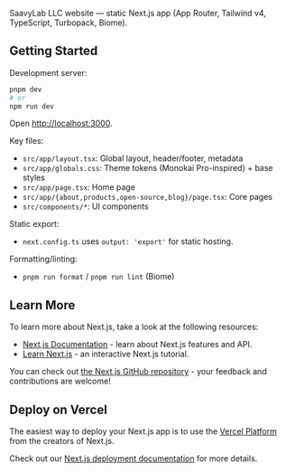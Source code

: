 SaavyLab LLC website — static Next.js app (App Router, Tailwind v4, TypeScript, Turbopack, Biome).

## Getting Started

Development server:

```bash
pnpm dev
# or
npm run dev
```

Open [http://localhost:3000](http://localhost:3000).

Key files:

- `src/app/layout.tsx`: Global layout, header/footer, metadata
- `src/app/globals.css`: Theme tokens (Monokai Pro-inspired) + base styles
- `src/app/page.tsx`: Home page
- `src/app/{about,products,open-source,blog}/page.tsx`: Core pages
- `src/components/*`: UI components

Static export:

- `next.config.ts` uses `output: 'export'` for static hosting.

Formatting/linting:

- `pnpm run format` / `pnpm run lint` (Biome)

## Learn More

To learn more about Next.js, take a look at the following resources:

- [Next.js Documentation](https://nextjs.org/docs) - learn about Next.js features and API.
- [Learn Next.js](https://nextjs.org/learn) - an interactive Next.js tutorial.

You can check out [the Next.js GitHub repository](https://github.com/vercel/next.js) - your feedback and contributions are welcome!

## Deploy on Vercel

The easiest way to deploy your Next.js app is to use the [Vercel Platform](https://vercel.com/new?utm_medium=default-template&filter=next.js&utm_source=create-next-app&utm_campaign=create-next-app-readme) from the creators of Next.js.

Check out our [Next.js deployment documentation](https://nextjs.org/docs/app/building-your-application/deploying) for more details.
